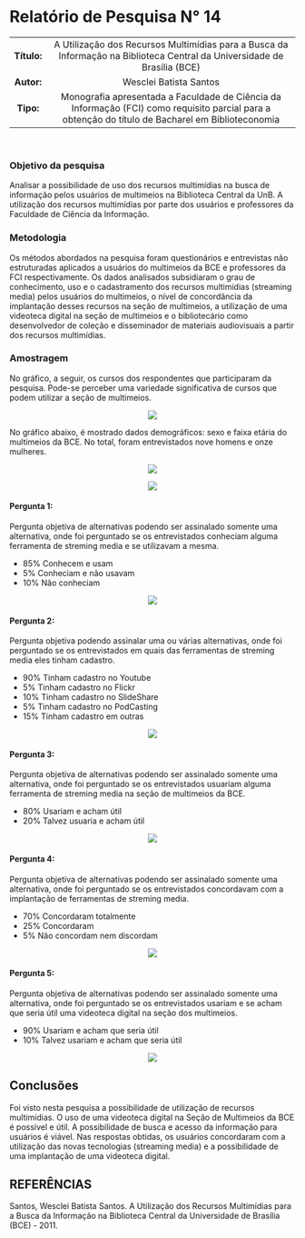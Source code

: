 # Relatório de Pesquisa N° 14

| | |
|:-:| :-: |
| **Título:** | A Utilização dos Recursos Multimídias para a Busca da Informação na Biblioteca Central da Universidade de Brasília (BCE) |
| **Autor:** | Wesclei Batista Santos |
| **Tipo:** | Monografia apresentada a Faculdade de Ciência da Informação (FCI) como requisito parcial para a obtenção do título de Bacharel em Biblioteconomia |

<br/>

### **Objetivo da pesquisa**

Analisar a possibilidade de uso dos recursos multimídias na busca de informação pelos usuários de multimeios na Biblioteca Central da UnB. A utilização dos recursos multimídias por parte dos usuários e professores da Faculdade de Ciência da Informação. 

### **Metodologia**

Os métodos abordados na pesquisa foram questionários e entrevistas não estruturadas aplicados a usuários do multimeios da BCE e professores da FCI respectivamente. Os dados analisados subsidiaram o grau de conhecimento, uso e o cadastramento dos recursos multimídias (streaming media) pelos usuários do multimeios, o nível de concordância da implantação desses recursos na seção de multimeios, a utilização de uma videoteca digital na seção de multimeios e o bibliotecário como desenvolvedor de coleção e disseminador de materiais audiovisuais a partir dos recursos multimídias.

### **Amostragem**

No gráfico, a seguir, os cursos dos respondentes que participaram da pesquisa. Pode-se perceber uma variedade significativa de cursos que podem utilizar a seção de multimeios.

<p align='center'>
  <img src='../_media/assets/images/print_screen/user-profile-reports/user-profile-search-14.1.png'>
</p>

No gráfico abaixo, é mostrado dados demográficos: sexo e faixa etária do multimeios da BCE. No total, foram entrevistados nove homens e onze mulheres.

<p align='center'>
  <img src='../_media/assets/images/print_screen/user-profile-reports/user-profile-search-14.2.png'>
</p>

<p align='center'>
  <img src='../_media/assets/images/print_screen/user-profile-reports/user-profile-search-14.3.png'>
</p>

#### Pergunta 1:
Pergunta objetiva de alternativas podendo ser assinalado somente uma alternativa, onde foi perguntado se os entrevistados conheciam alguma ferramenta de streming media e se utilizavam a mesma.

* 85% Conhecem e usam
* 5% Conheciam e não usavam
* 10% Não conheciam

<p align='center'>
  <img src='../_media/assets/images/print_screen/user-profile-reports/user-profile-search-14.4.png'>
</p>

#### Pergunta 2:
Pergunta objetiva podendo assinalar uma ou várias alternativas, onde foi perguntado se os entrevistados em quais das ferramentas de streming media eles tinham cadastro.

* 90% Tinham cadastro no Youtube
* 5% Tinham cadastro no Flickr
* 10% Tinham cadastro no SlideShare
* 5% Tinham cadastro no PodCasting
* 15% Tinham cadastro em outras

<p align='center'>
  <img src='../_media/assets/images/print_screen/user-profile-reports/user-profile-search-14.5.png'>
</p>


#### Pergunta 3:
Pergunta objetiva de alternativas podendo ser assinalado somente uma alternativa, onde foi perguntado se os entrevistados usuariam alguma ferramenta de streming media na seção de multimeios da BCE.

* 80% Usariam e acham útil
* 20% Talvez usuaria e acham útil

<p align='center'>
  <img src='../_media/assets/images/print_screen/user-profile-reports/user-profile-search-14.6.png'>
</p>

#### Pergunta 4:
Pergunta objetiva de alternativas podendo ser assinalado somente uma alternativa, onde foi perguntado se os entrevistados concordavam com a implantação de ferramentas de streming media.

* 70% Concordaram totalmente
* 25% Concordaram
* 5% Não concordam nem discordam

<p align='center'>
  <img src='../_media/assets/images/print_screen/user-profile-reports/user-profile-search-14.7.png'>
</p>

#### Pergunta 5:
Pergunta objetiva de alternativas podendo ser assinalado somente uma alternativa, onde foi perguntado se os entrevistados usariam e se acham que seria útil uma videoteca digital na seção dos multimeios.

* 90% Usariam e acham que seria útil
* 10% Talvez usariam e acham que seria útil

<p align='center'>
  <img src='../_media/assets/images/print_screen/user-profile-reports/user-profile-search-14.8.png'>
</p>

## Conclusões

Foi visto nesta pesquisa a possibilidade de utilização de recursos multimídias. O uso de uma videoteca digital na Seção de Multimeios da BCE é possível e útil. A possibilidade de busca e acesso da informação para usuários é viável. Nas respostas obtidas, os usuários concordaram com a utilização das novas tecnologias (streaming media) e a possibilidade de uma implantação de uma videoteca digital.

## REFERÊNCIAS

Santos, Wesclei Batista Santos. A Utilização dos Recursos Multimídias para a Busca da Informação na Biblioteca Central da Universidade de Brasília (BCE) - 2011.